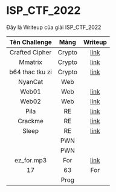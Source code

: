 # ISP_CTF_2022

Đây là Writeup của giải ISP_CTF_2022

|  Tên Challenge  |  Mảng  | Writeup                                                       |
| :-------------: | :----: | :-----------------------------------------------------------: |
| Crafted Cipher  | Crypto | [link](./Crypto/Crafted%20Cipher/write-up-crafted-cipher.txt) |
|     Mmatrix     | Crypto | [link](./Crypto/Mmatrix/README.md)                            |
| b64 thac tku zi | Crypto | [link](./Crypto/b64%20thac%20tku%20zi)                        |
|     NyanCat     |  Web   | |
|      Web01      |  Web   | [link](./Web/Web01/write.md)                                  |
|      Web02      |  Web   | [link](./Web/Web02/write.md)                                  |
|      Pila       |  RE    | [link](./Reverse/Pila/README.md)                              |
|      Crackme    |  RE    | [link](./Reverse/crackme)                                     |
|      Sleep      |  RE    | [link](./Reverse/Sleep)                                       |
|                 |  PWN   | |
|                 |  PWN   | |
|    ez_for.mp3   |  For   | [link](./Forensics/ez_for.mp3)                                |
|      17|63      |  For   | [link](./Forensics/17|63)                                     |
|                 |  Prog  | |
